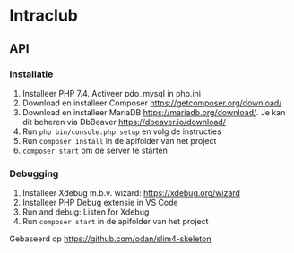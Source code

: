 # Intraclub

## API
### Installatie
1. Installeer PHP 7.4. Activeer pdo_mysql in php.ini
2. Download en installeer Composer https://getcomposer.org/download/
3. Download en installeer MariaDB https://mariadb.org/download/. Je kan dit beheren via DbBeaver https://dbeaver.io/download/
4. Run `php bin/console.php setup` en volg de instructies
5. Run `composer install` in de apifolder van het project
6. `composer start` om de server te starten


### Debugging
1. Installeer Xdebug m.b.v. wizard: https://xdebug.org/wizard
2. Installeer PHP Debug extensie in VS Code
3. Run and debug: Listen for Xdebug
4. Run `composer start` in de apifolder van het project


Gebaseerd op https://github.com/odan/slim4-skeleton